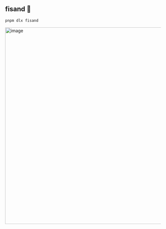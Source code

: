 ## fisand 👋

```bash
pnpm dlx fisand
```

<img width="636" alt="image" src="https://github.com/fisand/.github/assets/21095710/2db4c203-b39d-4dea-8ad2-42ee451c37ad">
